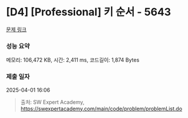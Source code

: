 # [D4] [Professional] 키 순서 - 5643 

[문제 링크](https://swexpertacademy.com/main/code/problem/problemDetail.do?contestProbId=AWXQsLWKd5cDFAUo) 

### 성능 요약

메모리: 106,472 KB, 시간: 2,411 ms, 코드길이: 1,874 Bytes

### 제출 일자

2025-04-01 16:06



> 출처: SW Expert Academy, https://swexpertacademy.com/main/code/problem/problemList.do